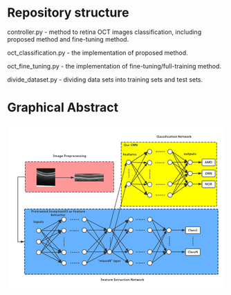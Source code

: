 # Repository structure

controller.py - method to retina OCT images classification, including proposed method and fine-tuning method.

oct_classification.py - the implementation of proposed method.

oct_fine_tuning.py - the implementation of fine-tuning/full-training method.

divide_dataset.py - dividing data sets into training sets and test sets.

# Graphical Abstract

![](https://github.com/HeWenjie/retina_OCT_images_classification/blob/master/images/Graphical_Abstract.png)